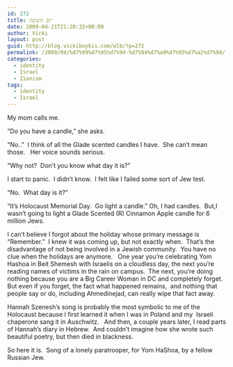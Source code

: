 ```yaml
---
id: 272
title: יום השועה
date: 2009-04-21T21:28:32+00:00
author: Vicki
layout: post
guid: http://blog.vickiboykis.com/wlb/?p=272
permalink: /2009/04/%d7%99%d7%95%d7%9d-%d7%94%d7%a9%d7%95%d7%a2%d7%94/
categories:
  - identity
  - Israel
  - Zionism
tags:
  - identity
  - Israel
---
```

My mom calls me.

&#8220;Do you have a candle,&#8221; she asks.

&#8220;No..&#8221;  I think of all the Glade scented candles I have.  She can&#8217;t mean those.   Her voice sounds serious.

&#8220;Why not?  Don&#8217;t you know what day it is?&#8221;

I start to panic.  I didn&#8217;t know.  I felt like I failed some sort of Jew test.

&#8220;No.  What day is it?&#8221;

&#8220;It&#8217;s Holocaust Memorial Day.  Go light a candle.&#8221; Oh, I had candles.  But,I wasn&#8217;t going to light a Glade Scented (R) Cinnamon Apple candle for 6 million Jews.

I can&#8217;t believe I forgot about the holiday whose primary message is &#8220;Remember.&#8221;  I knew it was coming up, but not exactly when.  That&#8217;s the disadvantage of not being involved in a Jewish community.  You have no clue when the holidays are anymore.   One year you&#8217;re celebrating Yom Hashoa in Beit Shemesh with Israelis on a cloudless day, the next you&#8217;re reading names of victims in the rain on campus.  The next, you&#8217;re doing nothing because you are a Big Career Woman in DC and completely forget.  But even if you forget, the fact what happened remains,  and nothing that people say or do, including Ahmedinejad, can really wipe that fact away.

Hannah Szenesh&#8217;s song is probably the most symbolic to me of the Holocaust because I first learned it when I was in Poland and my  Israeli chaperone sang it in Auschwitz.   And then, a couple years later, I read parts of Hannah&#8217;s diary in Hebrew.  And couldn&#8217;t imagine how she wrote such beautiful poetry, but then died in blackness.

So here it is.  Song of a lonely paratrooper, for Yom HaShoa, by a fellow Russian Jew.